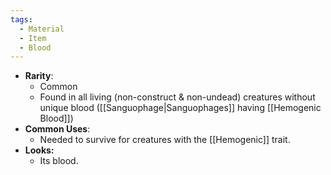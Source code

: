 ```yaml
---
tags:
  - Material
  - Item
  - Blood
---
```

- **Rarity**:
	- Common
	- Found in all living (non-construct & non-undead) creatures without unique blood ([[Sanguophage|Sanguophages]] having [[Hemogenic Blood]])
- **Common Uses**:
	- Needed to survive for creatures with the [[Hemogenic]] trait.
- **Looks:**
	- Its blood.
